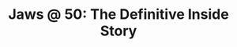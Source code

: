 ---
title: "Jaws @ 50: The Definitive Inside Story"
year: 2025
rating: null
stars: ""
liked: false
rewatched: false
permalink: "jaws-50-the-definitive-inside-story-2025"
watched_on: 2025-09-02
---